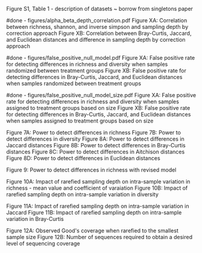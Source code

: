 Figure S1, Table 1 - description of datasets ~ borrow from singletons paper

#done - figures/alpha_beta_depth_correlation.pdf
Figure XA: Correlation between richness, shannon, and inverse simpson and sampling depth by correction approach
Figure XB: Correlation between Bray-Curtis, Jaccard, and Euclidean distances and difference in sampling depth by correction approach

#done - figures/false_positive_null_model.pdf
Figure XA: False positive rate for detecting differences in richness and diversity when samples randomized between treatment groups
Figure XB: False positive rate for detecting differences in Bray-Curtis, Jaccard, and Euclidean distances when samples randomized between treatment groups

#done - figures/false_positive_null_model_size.pdf
Figure XA: False positive rate for detecting differences in richness and diversity when samples assigned to treatment groups based on size
Figure XB: False positive rate for detecting differences in Bray-Curtis, Jaccard, and Euclidean distances  when samples assigned to treatment groups based on size


Figure 7A: Power to detect differences in richness
Figure 7B: Power to detect differences in diversity
Figure 8A: Power to detect differences in Jaccard distances
Figure 8B: Power to detect differences in Bray-Curtis distances
Figure 8C: Power to detect differences in Aitchison distances
Figure 8D: Power to detect differences in Euclidean distances

Figure 9: Power to detect differences in richness with revised model

Figure 10A: Impact of rarefied sampling depth on intra-sample variation in richness - mean value and coefficient of varaiation
Figure 10B: Impact of rarefied sampling depth on intra-sample variation in diversity

Figure 11A: Impact of rarefied sampling depth on intra-sample variation in Jaccard
Figure 11B: Impact of rarefied sampling depth on intra-sample variation in Bray-Curtis

Figure 12A: Observed Good's coverage when rarefied to the smallest sample size
Figure 12B: Number of sequences required to obtain a desired level of sequencing coverage